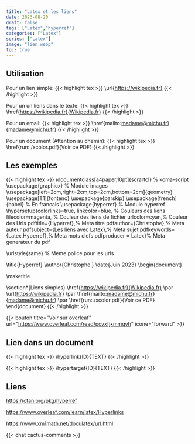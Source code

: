 ```yaml
---
title: "Latex et les liens"
date: 2023-08-20
draft: false
tags: ["Latex","hyperref"]
categories: ["Latex"]
series: ["Latex"]
image: "lien.webp"
toc: true
---
```


## Utilisation

Pour un lien simple:
{{< highlight tex >}}
\url{https://wikipedia.fr}
{{< /highlight >}}

Pour un un liens dans le texte:
{{< highlight tex >}}
\href{https://wikipedia.fr}{Wikipedia.fr} 
{{< /highlight >}}

Pour un email:
{{< highlight tex >}}
\href{mailto:madame@michu.fr}{madame@michu.fr}
{{< /highlight >}}

Pour un document (Attention au chemin):
{{< highlight tex >}}
\href{run:./xcolor.pdf}{Voir ce PDF}
{{< /highlight >}}

## Les exemples

{{< highlight tex >}}
\documentclass[a4paper,10pt]{scrartcl} % koma-script
\usepackage{graphicx} % Module images
\usepackage[left=2cm,right=2cm,top=2cm,bottom=2cm]{geometry}
\usepackage[T1]{fontenc}
\usepackage{parskip}
\usepackage[french]{babel} % En francais
\usepackage{hyperref} % Module hyperref
\hypersetup{colorlinks=true,
linkcolor=blue, % Couleurs des liens 
filecolor=magenta, % Couleur des liens de fichier 
urlcolor=cyan,% Couleur des Urls
pdftitle={Hyperref},% Meta titre
pdfauthor={Christophe},% Meta auteur
pdfsubject={Les liens avec Latex},% Meta sujet
pdfkeywords={Latex,Hyperref},% Meta mots clefs 
pdfproducer = Latex}% Meta generateur du pdf

\urlstyle{same} % Meme police pour les urls

\title{Hyperref}
\author{Christophe }
\date{Juin 2023}
\begin{document}

\maketitle

\section*{Liens simples}
\href{https://wikipedia.fr}{Wikipedia.fr} 
\par
\url{https://wikipedia.fr}
\par
\href{mailto:madame@michu.fr}{madame@michu.fr}
\par
\href{run:./xcolor.pdf}{Voir ce PDF}
\end{document}
{{< /highlight >}}

{{< bouton titre="Voir sur overleaf" url="https://www.overleaf.com/read/pcvxfjxmmqvh" icone="forward" >}}

## Lien dans un document
{{< highlight tex >}}
\hyperlink{ID}{TEXT}
{{< /highlight >}}

{{< highlight tex >}}
\hypertarget{ID}{TEXT}
{{< /highlight >}}


## Liens
https://ctan.org/pkg/hyperref

https://www.overleaf.com/learn/latex/Hyperlinks

https://www.xm1math.net/doculatex/url.html






{{< chat cactus-comments >}}
